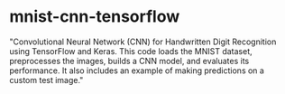 # mnist-cnn-tensorflow
"Convolutional Neural Network (CNN) for Handwritten Digit Recognition using TensorFlow and Keras. This code loads the MNIST dataset, preprocesses the images, builds a CNN model, and evaluates its performance. It also includes an example of making predictions on a custom test image."
